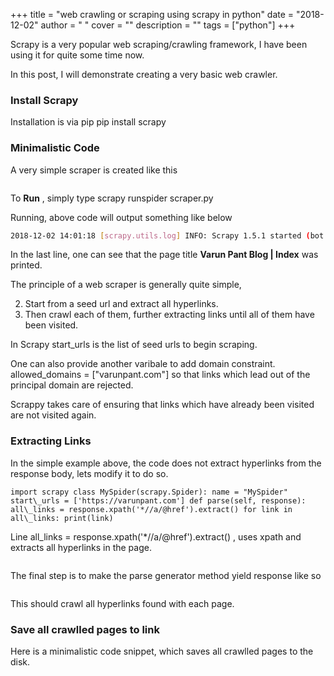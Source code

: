 
+++
title = "web crawling or scraping using scrapy in python"
date = "2018-12-02"
author = " "
cover = ""
description = ""
tags = ["python"]
+++

 Scrapy is a very popular web scraping/crawling framework, I have been using it for quite some time now.

 In this post, I will demonstrate creating a very basic web crawler.

 ### Install Scrapy

 Installation is via pip pip install scrapy

 ### Minimalistic Code

 A very simple scraper is created like this

 ```import scrapy class MySpider(scrapy.Spider): name = "MySpider" start\_urls = ['https://varunpant.com'] def parse(self, response): # Get page title using xpath. page\_title = response.xpath('//title/text()').extract\_first() print(page\_title) 
```
 To **Run**  , simply type scrapy runspider scraper.py

 Running, above code will output something like below

 ```bash
 2018-12-02 14:01:18 [scrapy.utils.log] INFO: Scrapy 1.5.1 started (bot: scrapybot) 2018-12-02 14:01:18 [scrapy.utils.log] INFO: Versions: lxml 4.2.5.0, libxml2 2.9.8, cssselect 1.0.3, parsel 1.5.1, w3lib 1.19.0, Twisted 18.9.0, Python 2.7.15 (default, Oct 2 2018, 11:42:04) - [GCC 4.2.1 Compatible Apple LLVM 10.0.0 (clang-1000.11.45.2)], pyOpenSSL 18.0.0 (OpenSSL 1.1.0j 20 Nov 2018), cryptography 2.4.2, Platform Darwin-18.2.0-x86\_64-i386-64bit 2018-12-02 14:01:18 [scrapy.crawler] INFO: Overridden settings: {'SPIDER\_LOADER\_WARN\_ONLY': True} 2018-12-02 14:01:18 [scrapy.middleware] INFO: Enabled extensions: ['scrapy.extensions.memusage.MemoryUsage', 'scrapy.extensions.logstats.LogStats', 'scrapy.extensions.telnet.TelnetConsole', 'scrapy.extensions.corestats.CoreStats'] 2018-12-02 14:01:18 [scrapy.middleware] INFO: Enabled downloader middlewares: ['scrapy.downloadermiddlewares.httpauth.HttpAuthMiddleware', 'scrapy.downloadermiddlewares.downloadtimeout.DownloadTimeoutMiddleware', 'scrapy.downloadermiddlewares.defaultheaders.DefaultHeadersMiddleware', 'scrapy.downloadermiddlewares.useragent.UserAgentMiddleware', 'scrapy.downloadermiddlewares.retry.RetryMiddleware', 'scrapy.downloadermiddlewares.redirect.MetaRefreshMiddleware', 'scrapy.downloadermiddlewares.httpcompression.HttpCompressionMiddleware', 'scrapy.downloadermiddlewares.redirect.RedirectMiddleware', 'scrapy.downloadermiddlewares.cookies.CookiesMiddleware', 'scrapy.downloadermiddlewares.httpproxy.HttpProxyMiddleware', 'scrapy.downloadermiddlewares.stats.DownloaderStats'] 2018-12-02 14:01:18 [scrapy.middleware] INFO: Enabled spider middlewares: ['scrapy.spidermiddlewares.httperror.HttpErrorMiddleware', 'scrapy.spidermiddlewares.offsite.OffsiteMiddleware', 'scrapy.spidermiddlewares.referer.RefererMiddleware', 'scrapy.spidermiddlewares.urllength.UrlLengthMiddleware', 'scrapy.spidermiddlewares.depth.DepthMiddleware'] 2018-12-02 14:01:18 [scrapy.middleware] INFO: Enabled item pipelines: [] 2018-12-02 14:01:18 [scrapy.core.engine] INFO: Spider opened 2018-12-02 14:01:18 [scrapy.extensions.logstats] INFO: Crawled 0 pages (at 0 pages/min), scraped 0 items (at 0 items/min) 2018-12-02 14:01:18 [scrapy.extensions.telnet] DEBUG: Telnet console listening on 127.0.0.1:6023 2018-12-02 14:01:18 [scrapy.core.engine] DEBUG: Crawled (200) <get https:="" varunpant.com=""> (referer: None) 2018-12-02 14:01:18 [scrapy.core.engine] INFO: Closing spider (finished) 2018-12-02 14:01:18 [scrapy.statscollectors] INFO: Dumping Scrapy stats: {'downloader/request\_bytes': 212, 'downloader/request\_count': 1, 'downloader/request\_method\_count/GET': 1, 'downloader/response\_bytes': 12403, 'downloader/response\_count': 1, 'downloader/response\_status\_count/200': 1, 'finish\_reason': 'finished', 'finish\_time': datetime.datetime(2018, 12, 2, 14, 1, 18, 850998), 'log\_count/DEBUG': 2, 'log\_count/INFO': 7, 'memusage/max': 50581504, 'memusage/startup': 50577408, 'response\_received\_count': 1, 'scheduler/dequeued': 1, 'scheduler/dequeued/memory': 1, 'scheduler/enqueued': 1, 'scheduler/enqueued/memory': 1, 'start\_time': datetime.datetime(2018, 12, 2, 14, 1, 18, 570736)} 2018-12-02 14:01:18 [scrapy.core.engine] INFO: Spider closed (finished) Varun Pant Blog | Index
```
 In the last line, one can see that the page title **Varun Pant Blog | Index** was printed.

 The principle of a web scraper is generally quite simple,

 
 2. Start from a seed url and extract all hyperlinks.
 4. Then crawl each of them, further extracting links until all of them have been visited.
 
 In  Scrapy start\_urls  is the list of seed urls to begin scraping.

 One can also provide another varibale to add domain constraint. allowed\_domains = ["varunpant.com"] so that links which lead out of the principal domain are rejected.

 Scrappy takes care of ensuring that links which have already been visited are not visited again.

 ### Extracting Links

 In the simple example above, the code does not extract hyperlinks from the response body, lets modify it to do so.

 ```
 import scrapy class MySpider(scrapy.Spider): name = "MySpider" start\_urls = ['https://varunpant.com'] def parse(self, response): all\_links = response.xpath('*//a/@href').extract() for link in all\_links: print(link)
```
   Line  all\_links = response.xpath('*//a/@href').extract()   ,  uses xpath and extracts all hyperlinks in the page.

 ```/ /contact /archives /feed /posts/integration-testing-with-apache-beam-using-pubsub-and-bigtable-emulators-and-direct-runner http://varunpant.com/posts/integration-testing-with-apache-beam-using-pubsub-and-bigtable-emulators-and-direct-runner#disqus\_thread /posts/gdal-2-on-mac-with-homebrew http://varunpant.com/posts/gdal-2-on-mac-with-homebrew#disqus\_thread /posts/how-to-print-bar-chart-in-chrome-browser-console http://varunpant.com/posts/how-to-print-bar-chart-in-chrome-browser-console#disqus\_thread /posts/how-to-make-https-requests-with-python-httplib2-ssl http://varunpant.com/posts/how-to-make-https-requests-with-python-httplib2-ssl#disqus\_thread /posts/how-to-read-json-from-web-http-request-of-url-via-python-urllib http://varunpant.com/posts/how-to-read-json-from-web-http-request-of-url-via-python-urllib#disqus\_thread /posts/minimum-insertions-to-form-a-palindrome http://varunpant.com/posts/minimum-insertions-to-form-a-palindrome#disqus\_thread /posts/inverse-weighted-distance-interpolation-in-golang http://varunpant.com/posts/inverse-weighted-distance-interpolation-in-golang#disqus\_thread /posts/basic-sorting-algorithms-implemented-in-golang http://varunpant.com/posts/basic-sorting-algorithms-implemented-in-golang#disqus\_thread /posts/reading-and-writing-binary-files-in-go-lang http://varunpant.com/posts/reading-and-writing-binary-files-in-go-lang#disqus\_thread /posts/create-linear-color-gradient-in-go http://varunpant.com/posts/create-linear-color-gradient-in-go#disqus\_thread /?page=2 http://stackoverflow.com/users/95967 https://www.linkedin.com/in/varunpant mailto:varun@varunpant.com https://github.com/varunpant
```
 The final step is to make the parse generator method yield response like so

 ```import scrapy class MySpider(scrapy.Spider): name = "MySpider" start\_urls = ['https://varunpant.com'] allowed\_domains = ["varunpant.com"] def parse(self, response): page\_title = response.xpath('//title/text()').extract\_first() print(page\_title) all\_links = response.xpath('*//a/@href').extract() for link in all\_links: yield scrapy.Request( response.urljoin(link), callback=self.parse )
```
 This should crawl all hyperlinks found with each page.

 ### Save all crawlled pages to link

 Here is a minimalistic code snippet, which saves all crawlled pages to the disk.

 ```import scrapy import unicodedata import re from pprint import pprint class MySpider(scrapy.Spider): name = "MySpider" allowed\_domains = ["varunpant.com"] start\_urls = ['https://varunpant.com'] def slugify(self,value): value = unicodedata.normalize('NFKD', value).encode('ascii', 'ignore') value = unicode(re.sub('[^\w\s-]', '', value).strip().lower()) value = unicode(re.sub('[-\s]+', '-', value)) return value def save(self,name,content): #save to html in the pages folder p = "pages/%s.html" fn = self.slugify(name) with open(p%name,"w") as f: f.write(content.encode("utf-8")) def parse(self, response): page\_title = response.xpath('//title/text()').extract\_first() page\_body = response.body.decode("utf-8") self.save(page\_title,page\_body) all\_links = response.xpath('*//a/@href').extract() for link in all\_links: yield scrapy.Request( response.urljoin(link), callback=self.parse )
```


